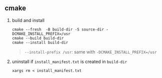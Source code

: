 cmake
---
1. build and install
    ```
    cmake --fresh  -B build-dir -S source-dir -DCMAKE_INSTALL_PREFIX=/usr
    cmake --build build-dir
    cmake --install build-dir
    ```
    > `--install-prefix /usr`: same with `-DCMAKE_INSTALL_PREFIX=/usr`
2. uninstall if `install_manifest.txt` is created in `build-dir`
   ```
   xargs rm < install_manifest.txt
    ```